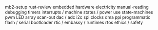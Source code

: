 mb2-setup
rust-review
embedded
hardware
electricity
manual-reading
debugging
timers
interrupts / machine states / power use
state-machines
pwm
LED array scan-out
dac / adc
i2c
spi
clocks
dma
ppi
programmatic flash / serial bootloader
rtic / embassy / runtimes
rtos
ethics / safety
